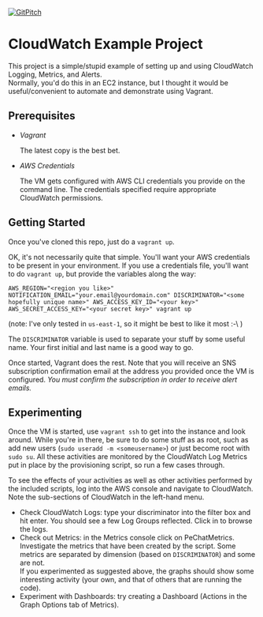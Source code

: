 [![GitPitch](https://gitpitch.com/assets/badge.svg)](https://gitpitch.com/buildit/pe-community-aws-cloudwatch/gitpitch)

CloudWatch Example Project
==========================
This project is a simple/stupid example of setting up and using CloudWatch Logging, Metrics, and Alerts.  
Normally, you'd do this in an EC2 instance, but I thought it would be useful/convenient to automate and
demonstrate using Vagrant.

Prerequisites
-------------

- _Vagrant_

  The latest copy is the best bet.

- _AWS Credentials_

  The VM gets configured with AWS CLI credentials you provide on the command line.  The credentials 
  specified require appropriate CloudWatch permissions.

Getting Started
---------------
Once you've cloned this repo, just do a `vagrant up`.

OK, it's not necessarily quite that simple.  You'll want your AWS credentials to be present in your
environment.  If you use a credentials file, you'll want to do `vagrant up`, but provide the 
variables along the way:

```AWS_REGION="<region you like>" NOTIFICATION_EMAIL="your.email@yourdomain.com" DISCRIMINATOR="<some hopefully unique name>" AWS_ACCESS_KEY_ID="<your key>" AWS_SECRET_ACCESS_KEY="<your secret key>" vagrant up```

(note:  I've only tested in `us-east-1`, so it might be best to like it most  :-\ )

The `DISCRIMINATOR` variable is used to separate your stuff by some useful name.  Your first initial and last name is a good way to go.

Once started, Vagrant does the rest.  Note that you will receive an SNS subscription confirmation email at the address you provided
once the VM is configured.  _You must confirm the subscription in order to receive alert emails._

Experimenting
-------------
Once the VM is started, use `vagrant ssh` to get into the instance and look around.  While you're in there,
be sure to do some stuff as as root, such as add new users (`sudo useradd -m <someusername>`) or just become root 
with `sudo su`.  All these activities are monitored by the CloudWatch Log Metrics put in place by the provisioning 
script, so run a few cases through.

To see the effects of your activities as well as other activities performed by the included scripts, log into
the AWS console and navigate to CloudWatch.  Note the sub-sections of CloudWatch in the left-hand menu.

 - Check CloudWatch Logs:  type your discriminator into the filter box and hit enter.  You should see a few Log
   Groups reflected.  Click in to browse the logs.
 - Check out Metrics:  in the Metrics console click on PeChatMetrics.  Investigate the metrics that have been
   created by the script.  Some metrics are separated by dimension (based on `DISCRIMINATOR`) and some are not.  
   If you experimented as suggested above, the graphs should show some interesting activity (your own, and that 
   of others that are running the code). 
 - Experiment with Dashboards:  try creating a Dashboard (Actions in the Graph Options tab of Metrics).

